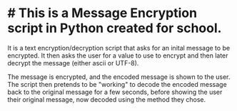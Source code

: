 # # This is a Message Encryption script in Python created for school.

It is a text encryption/decryption script that asks for an inital message to be encrypted.
It then asks the user for a value to use to encrypt and then later decrypt the message (either ascii or UTF-8).

The message is encrypted, and the encoded message is shown to the user.
The script then pretends to be "working" to decode the encoded message back to the original message for a few seconds, before showing the user their original message, now decoded using the method they chose.
